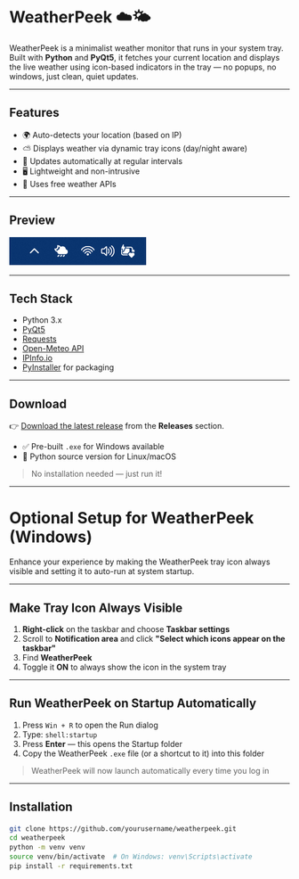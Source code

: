 # WeatherPeek ☁️🌤️

WeatherPeek is a minimalist weather monitor that runs in your system tray. Built with **Python** and **PyQt5**, it fetches your current location and displays the live weather using icon-based indicators in the tray — no popups, no windows, just clean, quiet updates.

---

## Features

- 🌍 Auto-detects your location (based on IP)
- ⛅ Displays weather via dynamic tray icons (day/night aware)
- 🔁 Updates automatically at regular intervals
- 🖥️ Lightweight and non-intrusive
- 📡 Uses free weather APIs

---

## Preview

![Tray Example](demo.gif)  

---

## Tech Stack 

- Python 3.x
- [PyQt5](https://pypi.org/project/PyQt5/)
- [Requests](https://pypi.org/project/requests/)
- [Open-Meteo API](https://open-meteo.com/)
- [IPInfo.io](https://ipinfo.io/)
- [PyInstaller](https://www.pyinstaller.org/) for packaging

---


## Download

👉 [Download the latest release](https://github.com/mwahaj36/Weather-Peek/releases) from the **Releases** section.

- ✅ Pre-built `.exe` for Windows available
- 🧪 Python source version for Linux/macOS

> No installation needed — just run it!

---

# Optional Setup for WeatherPeek (Windows)

Enhance your experience by making the WeatherPeek tray icon always visible and setting it to auto-run at system startup.

---

## Make Tray Icon Always Visible

1. **Right-click** on the taskbar and choose **Taskbar settings**
2. Scroll to **Notification area** and click **"Select which icons appear on the taskbar"**
3. Find **WeatherPeek** 
4. Toggle it **ON** to always show the icon in the system tray

---

## Run WeatherPeek on Startup Automatically

1. Press `Win + R` to open the Run dialog
2. Type: `shell:startup`
3. Press **Enter** — this opens the Startup folder
4. Copy the WeatherPeek `.exe` file (or a shortcut to it) into this folder

> WeatherPeek will now launch automatically every time you log in

---


## Installation

```bash
git clone https://github.com/yourusername/weatherpeek.git
cd weatherpeek
python -m venv venv
source venv/bin/activate  # On Windows: venv\Scripts\activate
pip install -r requirements.txt


